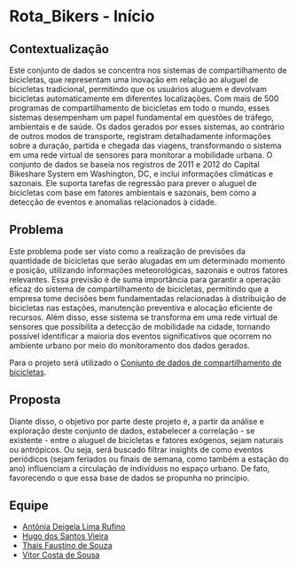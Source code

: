 # Rota_Bikers - Início

## Contextualização

<!-- Contexto necessário para entender o problema a ser abordado. -->

Este conjunto de dados se concentra nos sistemas de compartilhamento de bicicletas, que representam uma inovação em relação ao aluguel de bicicletas tradicional, permitindo que os usuários aluguem e devolvam bicicletas automaticamente em diferentes localizações. Com mais de 500 programas de compartilhamento de bicicletas em todo o mundo, esses sistemas desempenham um papel fundamental em questões de tráfego, ambientais e de saúde. Os dados gerados por esses sistemas, ao contrário de outros modos de transporte, registram detalhadamente informações sobre a duração, partida e chegada das viagens, transformando o sistema em uma rede virtual de sensores para monitorar a mobilidade urbana. O conjunto de dados se baseia nos registros de 2011 e 2012 do Capital Bikeshare System em Washington, DC, e inclui informações climáticas e sazonais. Ele suporta tarefas de regressão para prever o aluguel de bicicletas com base em fatores ambientais e sazonais, bem como a detecção de eventos e anomalias relacionados à cidade.

## Problema

<!-- O real problema que será abordado no projeto. -->

Este problema pode ser visto como a realização de previsões da quantidade de bicicletas que serão alugadas em um determinado momento e posição, utilizando informações meteorológicas, sazonais e outros fatores relevantes. Essa previsão é de suma importância para garantir a operação eficaz do sistema de compartilhamento de bicicletas, permitindo que a empresa tome decisões bem fundamentadas relacionadas à distribuição de bicicletas nas estações, manutenção preventiva e alocação eficiente de recursos. Além disso, esse sistema se transforma em uma rede virtual de sensores que possibilita a detecção de mobilidade na cidade, tornando possível identificar a maioria dos eventos significativos que ocorrem no ambiente urbano por meio do monitoramento dos dados gerados.

Para o projeto será utilizado o [Conjunto de dados de compartilhamento de bicicletas](https://archive.ics.uci.edu/dataset/275/bike+sharing+dataset).

## Proposta

<!-- Informações sobre o que será criado como solução tecnológica ao final do projeto. -->

Diante disso, o objetivo por parte deste projeto é, a partir da análise e exploração deste conjunto de dados, estabelecer a correlação - se existente - entre o aluguel de bicicletas e fatores exógenos, sejam naturais ou antrópicos. Ou seja, será buscado filtrar insights de como eventos periódicos (sejam feriados ou finais de semana, como também a estação do ano) influenciam a circulação de indivíduos no espaço urbano. De fato, favorecendo o que essa base de dados se propunha no princípio.

## Equipe

 - [Antônia Deigela Lima Rufino](https://github.com/DeigelaLima)
 - [Hugo dos Santos Vieira](https://github.com/HugoSantos-XD)
 - [Thais Faustino de Souza](https://github.com/thaiisfaustino)
 - [Vitor Costa de Sousa](https://github.com/V1torCS0)

